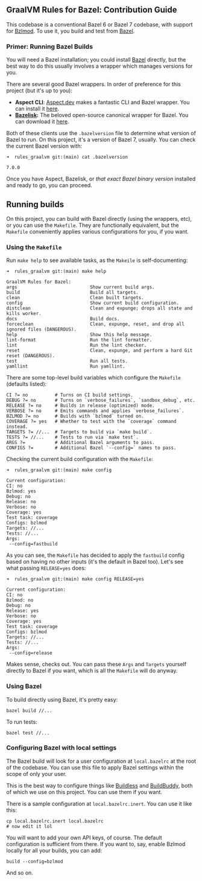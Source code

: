 ## GraalVM Rules for Bazel: Contribution Guide

This codebase is a conventional Bazel 6 or Bazel 7 codebase, with support for [Bzlmod](https://docs.bazel.build/versions/5.0.0/bzlmod.html). To use it, you build and test from [Bazel](https://bazel.build).

### Primer: Running Bazel Builds

You will need a Bazel installation; you could install [Bazel](https://github.com/bazelbuild/bazel/releases) directly, but the best way to do this usually involves a wrapper which manages versions for you.

There are several good Bazel wrappers. In order of preference for this project (but it's up to you):

- **Aspect CLI**: [Aspect.dev](https://aspect.dev) makes a fantastic CLI and Bazel wrapper. You can install it [here][1].
- **[Bazelisk](https://github.com/bazelbuild/bazelisk):** The beloved open-source canonical wrapper for Bazel. You can download it [here][2].

Both of these clients use the `.bazelversion` file to determine what version of Bazel to run. On this project, it's a version of Bazel 7, usually. You can check the current Bazel version with:

```
➜  rules_graalvm git:(main) cat .bazelversion

7.0.0
```

Once you have Aspect, Bazelisk, or _that exact Bazel binary version_ installed and ready to go, you can proceed.

## Running builds

On this project, you can build with Bazel directly (using the wrappers, etc), or you can use the `Makefile`. They are functionally equivalent, but the `Makefile` conveniently applies various configurations for you, if you want.

### Using the `Makefile`

Run `make help` to see available tasks, as the `Makeile` is self-documenting:

```
➜  rules_graalvm git:(main) make help

GraalVM Rules for Bazel:
args                           Show current build args.
build                          Build all targets.
clean                          Clean built targets.
config                         Show current build configuration.
distclean                      Clean and expunge; drops all state and kills worker.
docs                           Build docs.
forceclean                     Clean, expunge, reset, and drop all ignored files (DANGEROUS).
help                           Show this help message.
lint-format                    Run the lint formatter.
lint                           Run the lint checker.
reset                          Clean, expunge, and perform a hard Git reset (DANGEROUS).
test                           Run all tests.
yamllint                       Run yamllint.
```

There are some top-level build variables which configure the `Makefile` (defaults listed):

```
CI ?= no          # Turns on CI build settings.
DEBUG ?= no       # Turns on `verbose_failures`, `sandbox_debug`, etc.
RELEASE ?= no     # Builds in release (optimized) mode.
VERBOSE ?= no     # Emits commands and applies `verbose_failures`.
BZLMOD ?= no      # Builds with `bzlmod` turned on.
COVERAGE ?= yes   # Whether to test with the `coverage` command instead.
TARGETS ?= //...  # Targets to build via `make build`.
TESTS ?= //...    # Tests to run via `make test`.
ARGS ?=           # Additional Bazel arguments to pass.
CONFIGS ?=        # Additional Bazel `--config=` names to pass.
```

Checking the current build configuration with the `Makefile`:

```
➜  rules_graalvm git:(main) make config

Current configuration:
CI: no
Bzlmod: yes
Debug: no
Release: no
Verbose: no
Coverage: yes
Test task: coverage
Configs: bzlmod
Targets: //...
Tests: //...
Args:
 --config=fastbuild
```

As you can see, the `Makefile` has decided to apply the `fastbuild` config based on having no other inputs (it's the default in Bazel too). Let's see what passing `RELEASE=yes` does:

```
➜  rules_graalvm git:(main) make config RELEASE=yes

Current configuration:
CI: no
Bzlmod: no
Debug: no
Release: yes
Verbose: no
Coverage: yes
Test task: coverage
Configs: bzlmod
Targets: //...
Tests: //...
Args:
 --config=release
```

Makes sense, checks out. You can pass these `Args` and `Targets` yourself directly to Bazel if you want, which is all the `Makefile` will do anyway.

### Using Bazel

To build directly using Bazel, it's pretty easy:

```
bazel build //...
```

To run tests:

```
bazel test //...
```

### Configuring Bazel with local settings

The Bazel build will look for a user configuration at `local.bazelrc` at the root of the codebase. You can use this file to apply Bazel settings within the scope of only your user.

This is the best way to configure things like [Buildless](https://less.build) and [BuildBuddy](https://buildbuddy.io), both of which we use on this project. You can use them if you want.

There is a sample configuration at `local.bazelrc.inert`. You can use it like this:

```
cp local.bazelrc.inert local.bazelrc
# now edit it lol
```

You will want to add your own API keys, of course. The default configuration is sufficient from there. If you want to, say, enable Bzlmod locally for all your builds, you can add:

```
build --config=bzlmod
```

And so on.

[1]: https://www.aspect.build/cli
[2]: https://github.com/bazelbuild/bazelisk/releases
